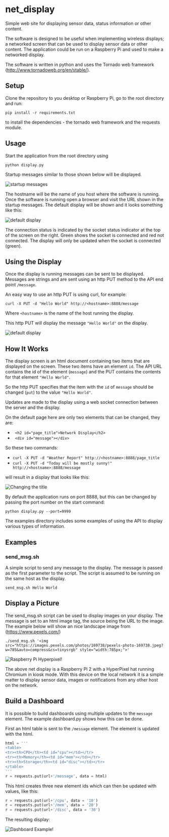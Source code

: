 # net_display
Simple web site for displaying sensor data, status information or other content.

The software is designed to be useful when implementing wireless displays; a networked screen that can be used to display sensor data or other content. The application could be run on a Raspberry Pi and used to make a networked display.

The software is written in python and uses the Tornado web framework (http://www.tornadoweb.org/en/stable/).

## Setup

Clone the repository to you desktop or Raspberry Pi, go to the root directory and run:

`pip install -r requirements.txt`

to install the dependencies - the tornado web framework and the requests module.

## Usage

Start the application from the root directory using

`python display.py`

Startup messages similar to those shown below will be displayed.

![startup messages](https://github.com/sinoia/net_display/raw/master/documentation/startup_messages.png)

The hostname will be the name of you host where the software is running. Once the software is running open a browser and visit the URL shown in the startup messages. The default display will be shown and it looks something like this:

![default display](https://github.com/sinoia/net_display/raw/master/documentation/default_screen.png)

The connection status is indicated by the socket status indicator at the top of the screen on the right. Green shows the socket is connected and red not connected. The display will only be updated when the socket is connected (green).

## Using the Display

Once the display is running messages can be sent to be displayed. Messages are strings and are sent using an http PUT method to the API end point `/message`.

An easy way to use an http PUT is using curl, for example:

`curl -X PUT -d "Hello World" http://<hostname>:8888/message`

Where `<hostname>` is the name of the host running the display.

This http PUT will display the message `"Hello World"` on the display.

![default display](https://github.com/sinoia/net_display/raw/master/documentation/send_message.png)

## How It Works

The display screen is an html document containing two items that are displayed on the screen. These two items have an element `id`. The API URL contains the id of the element (`message`) and the PUT contains the contents for that element `"Hello World"`.

So the http PUT specifies that the item with the `id` of `message` should be changed (`put`) to the value `"Hello World"`.

Updates are made to the display using a web socket connection between the server and the display.

On the default page here are only two elements that can be changed, they are:
* ``` <h2 id="page_title">Network Display</h2>```
* ``` <div id="message"></div>```

So these two commands:
* `curl -X PUT -d "Weather Report" http://<hostname>:8888/page_title`
* `curl -X PUT -d "Today will be mostly sunny!" http://<hostname>:8888/message`

will result in a display that looks like this:

![Changing the title](https://github.com/sinoia/net_display/raw/master/documentation/title_change.png)

By default the application runs on port 8888, but this can be changed by passing the port number on the start command:

`python display.py --port=9999`

The examples directory includes some examples of using the API to display various types of information.

## Examples
### send_msg.sh
A simple script to send any message to the display. The message is passed as the first parameter to the script. The script is assumed to be running on the same host as the display.

`send_msg.sh Hello World`

## Display a Picture
The send_msg.sh script can be used to display images on your display. The message is set to an html image tag, the source being the URL to the image. The example below will show an nice landscape image from (https://www.pexels.com/)

`./send_msg.sh '<img src="https://images.pexels.com/photos/169738/pexels-photo-169738.jpeg?w=785&auto=compress&cs=tinysrgb" style="width:785px;">'`

![Raspberry Pi Hyperpixel!](https://github.com/sinoia/net_display/raw/master/documentation/hyperpixel_message.jpg)

The above net display is a Raspberry PI 2 with a HyperPixel hat running Chromium in kiosk mode. With this device on the local network it is a simple matter to display sensor data, images or notifications from any other host on the network.

## Build a Dashboard
It is possible to build dashboards using multiple updates to the `message` element. The example dashboard.py shows how this can be done.

First an html table is sent to the `/message` element. The element is updated with the html.

```python
html = '''
<table>
<tr><th>CPU</th><td id="cpu"></td></tr>
<tr><th>Memory</th><td id="mem"></td></tr>
<tr><th>Storage</th><td id="disc"></td></tr>
</table>
'''
r = requests.put(url+'/message', data = html)
```
This html creates three new element ids which can then be updated with values, like this:

```python
r = requests.put(url+'/cpu', data = '10')
r = requests.put(url+'/mem', data = '20')
r = requests.put(url+'/disc', data = '30')
```

The resulting display:

![Dashboard Example!](https://github.com/sinoia/net_display/raw/master/documentation/dashboard_example.png)
